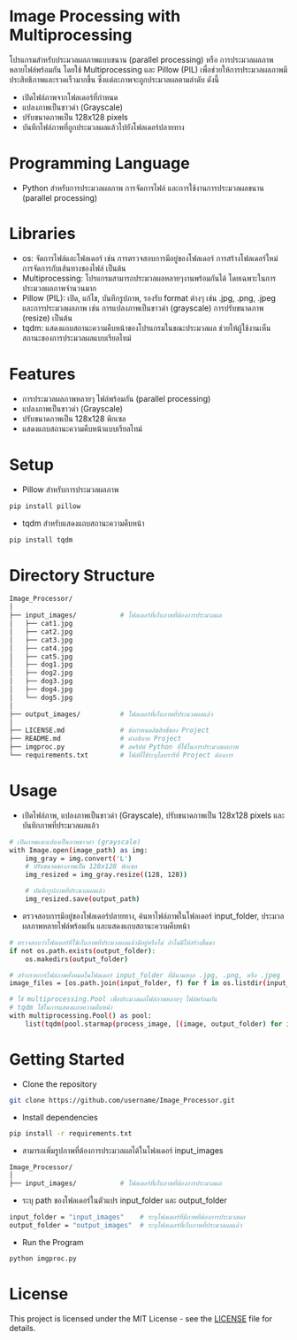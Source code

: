 # Image Processing with Multiprocessing
โปรแกรมสำหรับประมวลผลภาพแบบขนาน (parallel processing) หรือ การประมวลผลภาพหลายไฟล์พร้อมกัน โดยใช้ Multiprocessing และ Pillow (PIL) เพื่อช่วยให้การประมวลผลภาพมีประสิทธิภาพและรวดเร็วมากขึ้น ซึ่งแต่ละภาพจะถูกประมวลผลตามลำดับ ดังนี้

- เปิดไฟล์ภาพจากโฟลเดอร์ที่กำหนด
- แปลงภาพเป็นขาวดำ (Grayscale)
- ปรับขนาดภาพเป็น 128x128 pixels
- บันทึกไฟล์ภาพที่ถูกประมวลผลแล้วไปยังโฟลเดอร์ปลายทาง
  
# Programming Language
- Python สำหรับการประมวลผลภาพ การจัดการไฟล์ และการใช้งานการประมวลผลขนาน (parallel processing)
  

# Libraries
- os: จัดการไฟล์และโฟลเดอร์  เช่น การตรวจสอบการมีอยู่ของโฟลเดอร์ การสร้างโฟลเดอร์ใหม่ การจัดการกับเส้นทางของไฟล์ เป็นต้น
- Multiprocessing: โปรแกรมสามารถประมวลผลหลายๆงานพร้อมกันได้ โดยเฉพาะในการประมวลผลภาพจำนวนมาก
- Pillow (PIL): เปิด, แก้ไข, บันทึกรูปภาพ, รองรับ format ต่างๆ เช่น .jpg, .png, .jpeg และการประมวลผลภาพ เช่น การแปลงภาพเป็นขาวดำ (grayscale) การปรับขนาดภาพ (resize) เป็นต้น
- tqdm: แสดงแถบสถานะความคืบหน้าของโปรแกรมในขณะประมวลผล ช่วยให้ผู้ใช้งานเห็นสถานะของการประมวลผลแบบเรียลไทม์

# Features
- การประมวลผลภาพหลายๆ ไฟล์พร้อมกัน (parallel processing)
- แปลงภาพเป็นขาวดำ (Grayscale)
- ปรับขนาดภาพเป็น 128x128 พิกเซล
- แสดงแถบสถานะความคืบหน้าแบบเรียลไทม์
  
# Setup
- Pillow สำหรับการประมวลผลภาพ
  
```sh
pip install pillow
```

- tqdm สำหรับแสดงแถบสถานะความคืบหน้า

```sh
pip install tqdm
```

# Directory Structure

```sh
Image_Processor/
│
├── input_images/           # โฟลเดอร์ที่เก็บภาพที่ต้องการประมวลผล
│   ├── cat1.jpg
│   ├── cat2.jpg
│   ├── cat3.jpg
│   ├── cat4.jpg
│   ├── cat5.jpg
│   ├── dog1.jpg
│   ├── dog2.jpg
│   ├── dog3.jpg
│   ├── dog4.jpg
│   └── dog5.jpg
│
├── output_images/          # โฟลเดอร์ที่เก็บภาพที่ประมวลผลแล้ว
│
├── LICENSE.md              # ข้อกำหนดลิขสิทธิ์ของ Project
├── README.md               # คำอธิบาย Project
├── imgproc.py              # สคริปต์ Python ที่ใช้ในการประมวลผลภาพ                    
└── requirements.txt        # ไฟล์ที่ใช้ระบุไลบรารีที่ Project ต้องการ

```
# Usage
- เปิดไฟล์ภาพ, แปลงภาพเป็นขาวดำ (Grayscale), ปรับขนาดภาพเป็น 128x128 pixels และบันทึกภาพที่ประมวลผลแล้ว

```sh
# เปิดภาพและแปลงเป็นภาพขาวดำ (grayscale)
with Image.open(image_path) as img:
    img_gray = img.convert('L')
    # ปรับขนาดของภาพเป็น 128x128 พิกเซล            
    img_resized = img_gray.resize((128, 128))
```

```sh
    # บันทึกรูปภาพที่ประมวลผลแล้ว 
    img_resized.save(output_path)         
```

- ตรวจสอบการมีอยู่ของโฟลเดอร์ปลายทาง, ค้นหาไฟล์ภาพในโฟลเดอร์ input_folder, ประมวลผลภาพหลายไฟล์พร้อมกัน และแสดงแถบสถานะความคืบหน้า

```sh
# ตรวจสอบว่าโฟลเดอร์ที่ใช้เก็บภาพที่ประมวลผลแล้วมีอยู่หรือไม่ ถ้าไม่มีให้สร้างขึ้นมา
if not os.path.exists(output_folder):
    os.makedirs(output_folder)

# สร้างรายการไฟล์ภาพทั้งหมดในโฟลเดอร์ input_folder ที่มีนามสกุล .jpg, .png, หรือ .jpeg
image_files = [os.path.join(input_folder, f) for f in os.listdir(input_folder) if f.endswith(('jpg', 'png', 'jpeg'))]
```

```sh
# ใช้ multiprocessing.Pool เพื่อประมวลผลไฟล์ภาพหลายๆ ไฟล์พร้อมกัน
# tqdm ใช้ในการแสดงแถบความคืบหน้า
with multiprocessing.Pool() as pool:
    list(tqdm(pool.starmap(process_image, [(image, output_folder) for image in image_files]), total=len(image_files)))
```

# Getting Started
- Clone the repository
  
```sh
git clone https://github.com/username/Image_Processor.git
```
- Install dependencies

```sh
pip install -r requirements.txt
```

- สามารถเพิ่มรูปภาพที่ต้องการประมวลผลได้ในโฟลเดอร์ input_images
  
```sh
Image_Processor/
│
├── input_images/           # โฟลเดอร์ที่เก็บภาพที่ต้องการประมวลผล
```

- ระบุ path ของโฟลเดอร์ในตัวแปร input_folder และ output_folder
  
```sh
input_folder = "input_images"    # ระบุโฟลเดอร์ที่มีภาพที่ต้องการประมวลผล
output_folder = "output_images"  # ระบุโฟลเดอร์ที่เก็บภาพที่ประมวลผลแล้ว
```

- Run the Program
```sh
python imgproc.py
```
# License
This project is licensed under the MIT License - see the [LICENSE](LICENSE.md) file for details.

